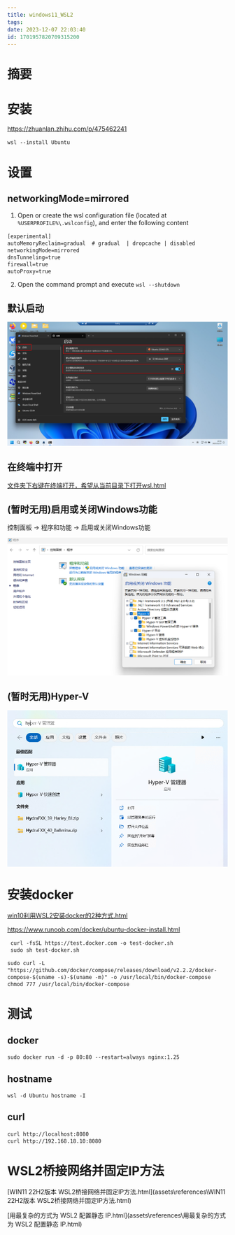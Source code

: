 ```yaml
---
title: windows11_WSL2
tags: 
date: 2023-12-07 22:03:40
id: 1701957820709315200
---
```

# 摘要





# 安装

https://zhuanlan.zhihu.com/p/475462241

```
wsl --install Ubuntu
```



# 设置

## networkingMode=mirrored

1. Open or create the wsl configuration file (located at `%USERPROFILE%\.wslconfig`),  and enter the following content

```
[experimental]
autoMemoryReclaim=gradual  # gradual  | dropcache | disabled
networkingMode=mirrored
dnsTunneling=true
firewall=true
autoProxy=true
```

2. Open the command prompt and execute `wsl --shutdown`

## 默认启动

![image-20231217143706182](assets/images/image-20231217143706182.png)



## 在终端中打开

 [文件夹下右键在终端打开，希望从当前目录下打开wsl.html](assets\references\文件夹下右键在终端打开，希望从当前目录下打开wsl.html) 





## (暂时无用)启用或关闭Windows功能

控制面板 -> 程序和功能 -> 启用或关闭Windows功能

![image-20231207223827828](assets/images/image-20231207223827828.png)



## (暂时无用)Hyper-V

![image-20231207224338205](assets/images/image-20231207224338205.png)







# 安装docker



 [win10利用WSL2安装docker的2种方式.html](assets\references\win10利用WSL2安装docker的2种方式.html) 

https://www.runoob.com/docker/ubuntu-docker-install.html

```
 curl -fsSL https://test.docker.com -o test-docker.sh
 sudo sh test-docker.sh
```

```
sudo curl -L "https://github.com/docker/compose/releases/download/v2.2.2/docker-compose-$(uname -s)-$(uname -m)" -o /usr/local/bin/docker-compose
chmod 777 /usr/local/bin/docker-compose
```



# 测试

## docker

```
sudo docker run -d -p 80:80 --restart=always nginx:1.25
```

## hostname

```
wsl -d Ubuntu hostname -I
```



## curl

```
curl http://localhost:8080
curl http://192.168.18.10:8080

```



# WSL2桥接网络并固定IP方法

 [WIN11 22H2版本 WSL2桥接网络并固定IP方法.html](assets\references\WIN11 22H2版本 WSL2桥接网络并固定IP方法.html)  

[用最复杂的方式为 WSL2 配置静态 IP.html](assets\references\用最复杂的方式为 WSL2 配置静态 IP.html) 
